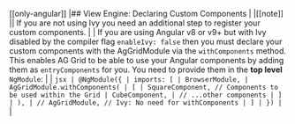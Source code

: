 [[only-angular]]
|## View Engine: Declaring Custom Components
|
|[[note]]
|| If you are not using Ivy you need an additional step to register your custom components.
|
| If you are using Angular v8 or v9+ but with Ivy disabled by the compiler flag `enableIvy: false` then you must declare your custom components with the AgGridModule via the `withComponents` method. This enables AG Grid to be able to use your Angular components by adding them as `entryComponents` for you. You need to provide them in the **top level** `NgModule`:
|
| `jsx | @NgModule({ | imports: [ | BrowserModule, | AgGridModule.withComponents( | [ | SquareComponent, // Components to be used within the Grid | CubeComponent, | // ...other components | ] | ), | // AgGridModule, // Ivy: No need for withComponents | ] | }) | `
|
